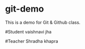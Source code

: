 # git-demo
This is a demo for Git &amp; Github class.

#Student
vaishnavi jha

#Teacher
Shradha khapra

